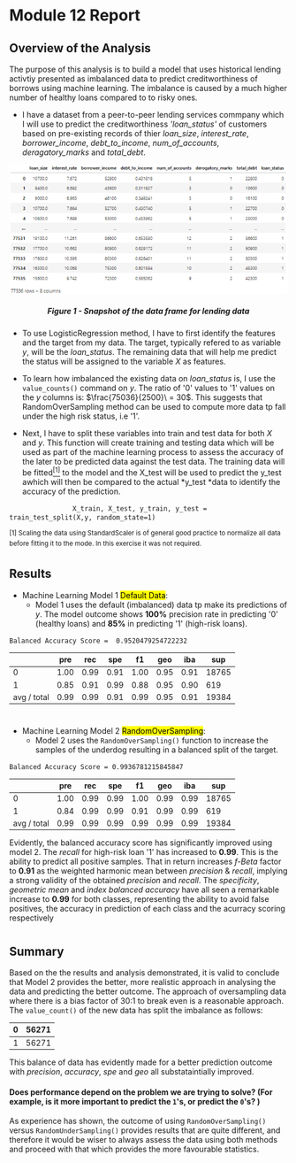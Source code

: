 # Module 12 Report

## Overview of the Analysis
The purpose of this analysis is to build a model that uses historical lending activtiy presented as imbalanced data to predict creditworthiness of borrows using machine learning. The imbalance is caused by a much higher number of healthy loans compared to to risky ones.

* I have a dataset from a peer-to-peer lending services commpany which I will use to predict the creditworthiness *'loan_status'* of customers based on pre-existing records of thier *loan_size*, *interest_rate*, *borrower_income*, *debt_to_income*, *num_of_accounts*, *deragatory_marks* and *total_debt*.

<center><img src="Images/dataset.png"/></center>

##### <center>Figure 1 - Snapshot of the data frame for lending data


* To use LogisticRegression method, I have to first identify the features and the target from my data. The target, typically refered to as variable *y*, will be the *loan_status*. The remaining data that will help me predict the status will be assigned to the variable *X* as features.

* To learn how imbalanced the existing data on *loan_status* is, I use the `value_counts()` command on *y*. The ratio of '0' values to '1' values on the *y* columns is: $\frac{75036}{2500}\ = 30$. This suggests that RandomOverSampling method can be used to compute more data tp fall under the high risk status, i.e '1'.

* Next, I have to split these variables into train and test data for both *X* and *y*. This function will create training and testing data which will be used as part of the machine learning process to assess the accuracy of the later to be predicted data against the test data. The training data will be fitted<a href="#footnote-1"><sup>[1]</sup></a> to the model and the X_test will be used to predict the y_test awhich will then be compared to the actual *y_test *data to identify the accuracy of the prediction.

```
                X_train, X_test, y_train, y_test = train_test_split(X,y, random_state=1)
```

<sup><p id="footnote-1"><sup>[1] Scaling the data using StandardScaler is of general good practice to normalize all data before fitting it to the mode. In this exercise it was not required.</sup></p>

## Results

* Machine Learning Model 1 <mark>Default Data</mark>:
  *  Model 1 uses the default (imbalanced) data tp make its predictions of *y*. The model outcome shows **100%** precision rate in predicting '0' (healthy loans) and **85%** in predicting '1' (high-risk loans).

```
Balanced Accuracy Score =  0.9520479254722232 
``` 

|| pre | rec| spe | f1 | geo | iba | sup |
| -| - | - | - | - | - | - | - | 
| 0 | 1.00 | 0.99 | 0.91 | 1.00 | 0.95 | 0.91 | 18765 |
| 1 | 0.85 | 0.91 | 0.99 | 0.88 | 0.95 | 0.90 | 619|
| avg / total | 0.99 | 0.99 | 0.91 | 0.99 | 0.95 | 0.91 | 19384 |

#
* Machine Learning Model 2 <mark>RandomOverSampling</mark>:
  * Model 2 uses the `RandomOverSampling()` function to increase the samples of the underdog resulting in a balanced split of the target.

```
Balanced Accuracy Score = 0.9936781215845847
```

|| pre | rec| spe | f1 | geo | iba | sup |
| -| - | - | - | - | - | - | - | 
| 0 | 1.00 | 0.99 | 0.99 | 1.00 | 0.99 | 0.99 | 18765 |
| 1 | 0.84 | 0.99 | 0.99 | 0.91 | 0.99 | 0.99 | 619|
| avg / total | 0.99 | 0.99 | 0.99 | 0.99 | 0.99 | 0.99 | 19384 |

Evidently, the balanced accuracy score has significantly improved using model 2. The *recall* for high-risk loan '1' has increased to **0.99**. This is the ability to predict all positive samples. That in return increases *f-Beta* factor to **0.91** as the weighted harmonic mean between *precision* & *recall*, implying a strong validity of the obtained *precision* and *recall*. The *specificity*, *geometric mean* and *index balanced accuracy* have all seen a remarkable increase to **0.99** for both classes, representing the ability to avoid false positives, the accuracy in prediction of each class and the acurracy scoring respectively
#

## Summary

Based on the the results and analysis demonstrated, it is valid to conclude that Model 2 provides the better, more realistic approach in analysing the data and predicting the better outcome. The approach of oversampling data where there is a bias factor of 30:1 to break even is a reasonable approach. The `value_count()` of the new data has split the imbalance as follows:
<center>

|0| 56271|
|--|--|
|1| 56271|
</center>

This balance of data has evidently made for a better prediction outcome with *precision*, *accuracy*, *spe* and *geo* all substataintially improved.


#### **Does performance depend on the problem we are trying to solve? (For example, is it more important to predict the `1`'s, or predict the `0`'s? )**

As experience has shown, the outcome of using `RandomOverSampling()` versus `RandomUnderSampling()` provides results that are quite different, and therefore it would be wiser to always assess the data using both methods and proceed with that which provides the more favourable statistics. 

